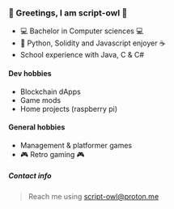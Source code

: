 ### 🦉 Greetings, I am script-owl 🦉
- 💻 Bachelor in Computer sciences 💻
- 🐍 Python, Solidity and Javascript enjoyer ☕
- School experience with Java, C & C#

#### Dev hobbies
- Blockchain dApps
- Game mods
- Home projects (raspberry pi)

#### General hobbies
- Management & platformer games
- 🎮 Retro gaming 🎮

##### Contact info
> Reach me using script-owl@proton.me

<!---
script-owl/script-owl is a ✨ special ✨ repository because its `README.md` (this file) appears on your GitHub profile.
You can click the Preview link to take a look at your changes.
--->

